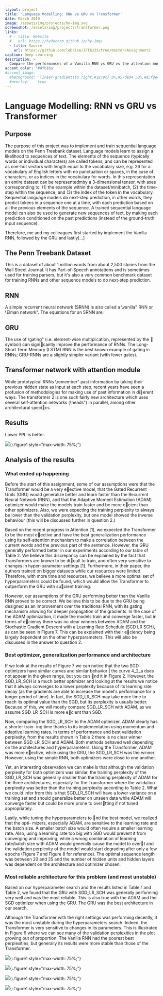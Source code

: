 ```yaml
---
layout: project
title: 'Language Modelling: RNN vs GRU vs Transformer'
date: March 2019
image: /assets/img/projects/hy-img.svg
screenshot: /assets/img/projects/transformer.png
links:
  # - title: Website
  #   url: https://hydecorp.github.io/hy-img/
  - title: Source
    url: https://github.com/lebrice/IFT6135/tree/master/Assignment2
caption: Deep Learning
description: >
  Compare the performances of a Vanilla RNN vs GRU vs the attention module of a transformer network on the Penn Treebank dataset
accent_color: '#4fb1ba'
#accent_image:
  #background: 'linear-gradient(to right,#19c9c7 0%,#57ded4 50%,#a5f9e4 100%)'
  #overlay:    true
---
```


# Language Modelling: RNN vs GRU vs Transformer

## Purpose

The purpose of this project was to implement and train sequential language models on the Penn
Treebank dataset. Language models learn to assign a likelihood to sequences of text. The elements
of the sequence (typically words or individual characters) are called tokens, and can be represented
as one-hot vectors with length equal to the vocabulary size, e.g. 26 for a vocabulary of English
letters with no punctuation or spaces, in the case of characters, or as indices in the vocabulary for
words. In this representation an entire dataset can be representedmby a 3-dimensional tensor, with axes corresponding to: (1) the example within the dataset/minibatch, (2) the time-step within the sequence, and (3) the index of the token in the vocabulary.
Sequential language models do next-step prediction, in other words, they predict tokens in a
sequence one at a time, with each prediction based on all the previous elements of the sequence. A
trained sequential language model can also be used to generate new sequences of text, by making
each prediction conditioned on the past predictions (instead of the ground-truth input sequence). 

Therefore, me and my colleagues first started by implement the Vanilla RNN, followed by the GRU and lastly[...]

## The Penn Treebank Dataset 

This is a dataset of about 1 million words from about 2,500
stories from the Wall Street Journal. It has Part-of-Speech annotations and is sometimes used
for training parsers, but it's also a very common benchmark dataset for training RNNs and other
sequence models to do next-step prediction.

## RNN

A simple recurrent neural network (SRNN) is also
called a \vanilla" RNN or \Elman network". The equations for an SRNN are:

## GRU

The use of \gating"
(i.e. element-wise multiplication, represented by the  symbol) can signicantly improve the
performance of RNNs. The Long-Short Term Memory (LSTM) RNN is the best known example of
gating in RNNs; GRU-RNNs are a slightly simpler variant (with fewer gates).

## Transformer network with attention module

While prototypical
RNNs \remember" past information by taking their previous hidden state as input at each step,
recent years have seen a profusion of methodologies for making use of past information in dierent
ways. The transformer 2 is one such fairly new architecture which uses several self-attention networks
(\heads") in parallel, among other architectural specics.

## Results

Lower PPL is better.

![](/assets/img/projects/sentencegen/experiment_results.png){:.figure1 style="max-width: 75%;"} 

## Analysis of the results

### What ended up happening

Before the start of this assignment, some of our assumptions were that the Transformer would
be a very eective model, that the Gated Recurrent Units (GRU) would generalize better and
learn faster than the Recurrent Neural Network (RNN), and that the Adaptive Moment
Estimation (ADAM) optimizer would make the models train faster and be more ecient than
other optimizers. Also, we were expecting the training perplexity to always be lower than
the validation perplexity, but one model showed the inverse behaviour (this will be discussed
further in question 2.)  

Based on the recent progress in Attention [1], we expected the Transformer to be the most
eective and have the best generalization performance using its self-attention mechanism
to make a correlation between the current words and the previous part of the sentence.
However, the GRU generally performed better in our experiments according to our table of
Table 2. We believe this discrepancy can be explained by the fact that Transformers are
known to be dicult to train, and often very sensitive to changes in hyper-parameter settings
[1]. Furthermore, in their paper, the authors trained on bigger datasets while our resources
were limited. Therefore, with more time and resources, we believe a more optimal set of
hyperparameters could be found, which would allow the Transformer to outperform the GRU
with sucient training.  

However, our assumptions of the GRU performing better than the Vanilla RNN proved to be
correct. We believe this to be due to the GRU being designed as an improvement over the
traditional RNN, with its gating mechanism allowing for deeper propagation of the gradients.
In the case of the ADAM optimization, it made the models train and converge faster, but in
terms of eciency there was no clear winners between ADAM and the Stochastic Gradient
Descent with a Learning Rate Schedule (SGD LR SCH), as can be seen in Figure 7. This
can be explained with their eciency being largely dependent on the other hyperparameters.
This will also be discussed in the answer to question 2.

### Best optimizer, generalization performance and architecture

If we look at the results of Figure 7 we can notice that the two SGD optimizers have similar
curves and similar behavior | the curve 4_2_a does not appear in the given range, but you
can nd it in Figure 2. However, the SGD_LR_SCH is a much better optimizer and looking at
the results we notice that it always converges to a lower perplexity because of its learning rate
decay (as the gradients are able to increase the model's performance for a longer period of
time). In fact, the SGD_LR_SCH may take more time to reach its optimal value than the SGD,
but its perplexity is usually better. Because of this, we will mostly compare SGD_LR_SCH with
ADAM, as we assume SGD_LR_SCH is more ecient than SGD.  

Now, comparing the SGD_LR_SCH to the ADAM optimizer, ADAM clearly has a shorter train-
ing time thanks to its implementation using momentum and adaptive learning rates. In terms 
of performance and best validation perplexity, from the results shown in Table 2 there is no
clear winner between SGD_LR_SCH and ADAM. Both methods behaved well depending on
the architectures and hyperparameters. Using the Transformer, ADAM was more eective,
while using the GRU, the SGD_LR_SCH was the winner. However, using the simple RNN, both
optimizers were close to one another.  

Yet, an interesting observation we can make is that although the validation perplexity for both
optimizers was similar, the training perplexity of the SGD_LR_SCH was generally smaller than
the training perplexity of ADAM for the three architectures, especially for the Transformer
where the validation perplexity was better than the training perplexity according to Table 2.
What we could infer from this is that SGD_LR_SCH will have a lower variance on a training set
and should generalize better on unseen data while ADAM will converge faster but could be
more prone to overtting if not tuned appropriately.  

Lastly, while tuning the hyperparameters to nd the best model, we realized that the opti-
mizers, especially ADAM, are sensitive to the learning rate and the batch size. A smaller
batch size would often require a smaller learning rate. Also, using a learning rate too big with
SGD would prevent it from converging and improving, while a wrong combination of learning
rate/batch size with ADAM would generally cause the model to overt and the validation
perplexity of the model would start degrading after only a few epochs (Figure 7 and Figure 8
for reference). The optimal sequence length was between 20 and 35 and the number of hidden
units and hidden layers was dependent on the architecture and optimizer chosen.

### Most reliable architecture for this problem (and most unstable)

Based on our hyperparameter search and the results listed in Table 1 and Table 2, we found
that the GRU with SGD_LR_SCH was generally performing very well and was the most reliable.
This is also true with the ADAM and the SGD optimizer when using the GRU. The GRU
was the best architecture in our search.  

Although the Transformer with the right settings was performing decently, it was the most
unstable during the hyperparameters search. Indeed, the Transformer is very sensitive to
changes in its parameters. This is illustrated in Figure 6 where we can see many of the
validation perplexities in the plot growing out of proportion. The Vanilla RNN had the poorest
best perplexities, but generally its results were more stable than those of the Transformer.


![](/assets/img/projects/sentencegen/rnn_loss_timestep.png){:.figure1 style="max-width: 75%;"} 

![](/assets/img/projects/sentencegen/gru_loss_timestep.png){:.figure1 style="max-width: 75%;"} 

![](/assets/img/projects/sentencegen/transformer_loss_timestep.png){:.figure1 style="max-width: 75%;"} 

![](/assets/img/projects/sentencegen/grad_timestep.png){:.figure1 style="max-width: 75%;"} 

